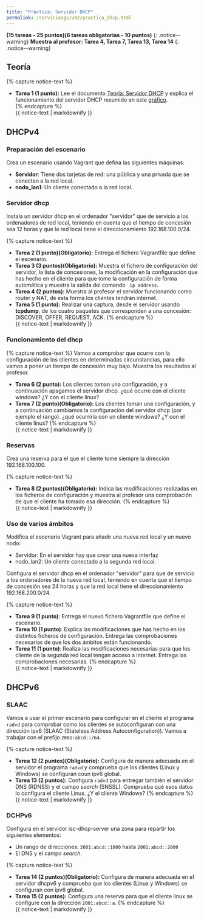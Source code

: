 ```yaml
---
title: "Práctica: Servidor DHCP" 
permalink: /serviciosgs/u02/practica_dhcp.html
---
```


**(15 tareas - 25 puntos)(6 tareas obligatorias - 10 puntos)**
{: .notice--warning}
**Muestra al profesor: Tarea 4, Tarea 7, Tarea 13, Tarea 14**
{: .notice--warning}

## Teoría

{% capture notice-text %}
* **Tarea 1 (1 punto):** Lee el documento [Teoría: Servidor DHCP](dhcp.html) y explica el funcionamiento del servidor DHCP resumido en este [gráfico](img/dhcp.png).	
{% endcapture %}<div class="notice--info">{{ notice-text | markdownify }}</div>

## DHCPv4

### Preparación del escenario

Crea un escenario usando Vagrant que defina las siguientes máquinas:

* **Servidor**: Tiene dos tarjetas de red: una pública y una privada que se conectan a la red local.
* **nodo_lan1**: Un cliente conectado a la red local.

### Servidor dhcp

Instala un servidor dhcp en el ordenador "servidor" que de servicio a los ordenadores de red local, teniendo en cuenta que el tiempo de concesión sea 12 horas y que la red local tiene el direccionamiento 192.168.100.0/24.

{% capture notice-text %}
* **Tarea 2 (1 punto)(Obligatorio):** Entrega el fichero Vagrantfile que define el escenario.
* **Tarea 3 (3 puntos)(Obligatorio):** Muestra el fichero de configuración del servidor, la lista de concesiones, la modificación en la configuración que has hecho en el cliente para que tome la configuración de forma automática y muestra la salida del comando ` ip address`.
* **Tarea 4 (2 puntos):** Muestra al profesor el servidor funcionando como router y NAT, de esta forma los clientes tendrán internet.
* **Tarea 5 (1 punto):** Realizar una captura, desde el servidor usando **tcpdump**, de los cuatro paquetes que corresponden a una concesión: DISCOVER, OFFER, REQUEST, ACK.
{% endcapture %}<div class="notice--info">{{ notice-text | markdownify }}</div>

### Funcionamiento del dhcp

{% capture notice-text %}
Vamos a comprobar que ocurre con la configuración de los clientes en determinadas circunstancias, para ello vamos a poner un tiempo de concesión muy bajo. Muestra los resultados al profesor.	

* **Tarea 6 (2 punto):** Los clientes toman una configuración, y a continuación apagamos el servidor dhcp. ¿qué ocurre con el cliente windows? ¿Y con el cliente linux?
* **Tarea 7 (2 punto)(Obligatorio):** Los clientes toman una configuración, y a continuación cambiamos la configuración del servidor dhcp (por ejemplo el rango). ¿qué ocurriría con un cliente windows? ¿Y con el cliente linux?
{% endcapture %}<div class="notice--info">{{ notice-text | markdownify }}</div>

### Reservas

Crea una reserva para el que el cliente tome siempre la dirección 192.168.100.100.

{% capture notice-text %}
* **Tarea 8 (2 puntos)(Obligatorio):** Indica las modificaciones realizadas en los ficheros de configuración y muestra al profesor una comprobación de que el cliente ha tomado esa dirección.
{% endcapture %}<div class="notice--info">{{ notice-text | markdownify }}</div>

### Uso de varios ámbitos

Modifica el escenario Vagrant para añadir una nueva red local y un nuevo nodo:

* Servidor: En el servidor hay que crear una nueva interfaz
* nodo_lan2: Un cliente conectado a la segunda red local.

Configura el servidor dhcp en el ordenador "servidor" para que de servicio a los ordenadores de la nueva red local, teniendo en cuenta que el tiempo de concesión sea 24 horas y que la red local tiene el direccionamiento 192.168.200.0/24.

{% capture notice-text %}
* **Tarea 9 (1 punto)**: Entrega el nuevo fichero Vagrantfile que define el escenario.
* **Tarea 10 (1 punto)**: Explica las modificaciones que has hecho en los distintos ficheros de configuración. Entrega las comprobaciones necesarias de que los dos ámbitos están funcionando.
* **Tarea 11 (1 punto)**: Realiza las modificaciones necesarias para que los cliente de la segunda red local tengan acceso a internet. Entrega las comprobaciones necesarias.
{% endcapture %}<div class="notice--info">{{ notice-text | markdownify }}</div>

## DHCPv6

### SLAAC

Vamos a usar el primer escenario para configurar en el cliente el programa `radvd` para comprobar como los clientes se autoconfiguran con una dirección ipv6 (SLAAC (Stateless Address Autoconfiguration)). Vamos a trabajar con el prefijo `2001:abcd::/64`.

{% capture notice-text %}
* **Tarea 12 (2 puntos)(Obligatorio):** Configura de manera adecuada en el servidor el programa `radvd` y comprueba que los clientes (Linux y Windows) se configuran coun ipv6 global.
* **Tarea 13 (2 puntos):** Configura `radvd` para entregar también el servidor DNS (RDNSS) y el campo *search* (SNSSL). Comprueba qué esos datos lo configura el cliente Linux. ¿Y el cliente Windows?
{% endcapture %}<div class="notice--info">{{ notice-text | markdownify }}</div>

### DCHPv6

Configura en el servidor isc-dhcp-server una zona para repartir los siguientes elementos:

* Un rango de direcciones: `2001:abcd::1000` hasta `2001:abcd::2000`
* El DNS y el campo *search*.

{% capture notice-text %}
* **Tarea 14 (2 puntos)(Obligatorio):** Configura de manera adecuada en el servidor dhcpv6 y comprueba que los clientes (Linux y Windows) se configuran con ipv6 global.
* **Tarea 15 (2 puntos):** Configura una reserva para que el cliente linux se configure con la dirección `2001:abcd::a`.
{% endcapture %}<div class="notice--info">{{ notice-text | markdownify }}</div>

